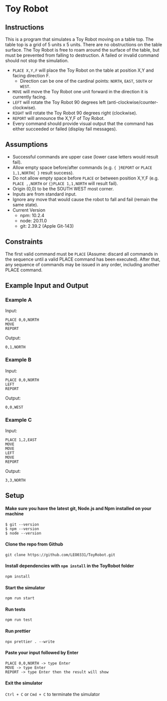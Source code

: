 # Toy Robot

## Instructions

This is a program that simulates a Toy Robot moving on a table top. The table top is a grid of 5 units x 5 units. There are no obstructions on the table surface. The Toy Robot is free to roam around the surface of the table, but must be prevented from falling to destruction. A failed or invalid command should not stop the simulation.

- `PLACE X,Y,F` will place the Toy Robot on the table at position X,Y and facing direction F.
  - Direction can be one of the cardinal points: `NORTH`, `EAST`, `SOUTH` or `WEST`.
- `MOVE` will move the Toy Robot one unit forward in the direction it is currently facing.
- `LEFT` will rotate the Toy Robot 90 degrees left (anti-clockwise/counter-clockwise).
- `RIGHT` will rotate the Toy Robot 90 degrees right (clockwise).
- `REPORT` will announce the X,Y,F of Toy Robot.
- Every command should provide visual output that the command has either succeeded or failed (display fail messages).

## Assumptions

- Successful commands are upper case (lower case letters would result fail).
- Allow empty space before/after commands (e.g. `{ }REPORT` or `PLACE 1,1,NORTH{ }` result success).
- Do not allow empty space before `PLACE` or between position X,Y,F (e.g. `PLACE ,,NORTH` or `{}PLACE 1,1,NORTH` will result fail).
- Origin (0,0) to be the SOUTH WEST most corner.
- Inputs are from standard input.
- Ignore any move that would cause the robot to fall and fail (remain the same state).
- Current Version
  - npm: 10.2.4
  - node: 20.11.0
  - git: 2.39.2 (Apple Git-143)

## Constraints

The first valid command must be `PLACE` (Assume: discard all commands in the sequence until a valid PLACE command has been executed). After that, any sequence of commands may be issued in any order, including another PLACE command.

## Example Input and Output

### Example A

Input:

```
PLACE 0,0,NORTH
MOVE
REPORT
```

Output:

```
0,1,NORTH
```

### Example B

Input:

```
PLACE 0,0,NORTH
LEFT
REPORT
```

Output:

```
0,0,WEST
```

### Example C

Input:

```
PLACE 1,2,EAST
MOVE
MOVE
LEFT
MOVE
REPORT
```

Output:

```
3,3,NORTH
```

## Setup

#### Make sure you have the latest git, Node.js and Npm installed on your machine

```
$ git --version
$ npm --version
$ node --version
```

#### Clone the repo from Github

`git clone https://github.com/LEO0331/ToyRobot.git`

#### Install dependencies with `npm install` in the ToyRobot folder

`npm install`

#### Start the simulator

`npm run start`

#### Run tests

`npm run test`

#### Run prettier

`npx prettier . --write`

#### Paste your input followed by Enter

```
PLACE 0,0,NORTH -> type Enter
MOVE -> type Enter
REPORT -> type Enter then the result will show
```

#### Exit the simulator

`Ctrl + C` or `Cmd + C` to terminate the simulator
